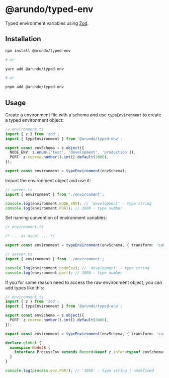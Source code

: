 # @arundo/typed-env

Typed environment variables using [Zod](https://zod.dev/).

## Installation

```sh
npm install @arundo/typed-env

# or

yarn add @arundo/typed-env

# or

pnpm add @arundo/typed-env
```

## Usage

Create a environment file with a schema and use `typeEnvironment` to create a typed environment object:

```ts
// environment.ts
import { z } from 'zod';
import { typeEnvironment } from '@arundo/typed-env';

export const envSchema = z.object({
  NODE_ENV: z.enum(['test', 'development', 'production']),
  PORT: z.coerse.number().int().default(3000),
});

export const environment = typeEnvironment(envSchema);
```

Import the environment object and use it:

```ts
// server.ts
import { environment } from './environment';

console.log(environment.NODE_ENV); // 'development' - type string
console.log(environment.PORT); // 3000 - type number
```

Set naming convention of environment variables:

```ts
// environment.ts

/* ... as usual ... */

export const environment = typeEnvironment(envSchema, { transform: 'camelcase' });
```

```ts
// server.ts
import { environment } from './environment';

console.log(environment.nodeEnv); // 'development' - type string
console.log(environment.port); // 3000 - type number
```

If you for some reason need to access the raw environment object, you can add types like this:

```ts
// environment.ts
import { z } from 'zod';
import { typeEnvironment } from '@arundo/typed-env';

export const envSchema = z.object({
  PORT: z.coerse.number().int().default(3000),
});

export const environment = typeEnvironment(envSchema, { transform: 'camelcase' });

declare global {
  namespace NodeJS {
    interface ProcessEnv extends Record<keyof z.infer<typeof envSchema>, string | undefined> {}
  }
}

console.log(process.env.PORT); // '3000' - type string | undefined
```
